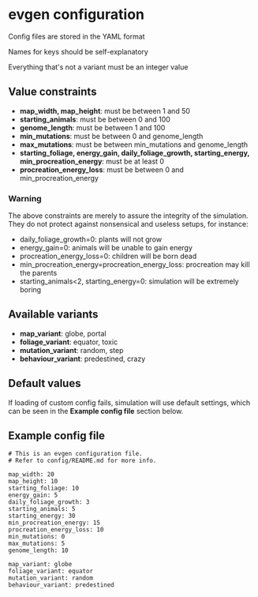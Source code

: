 # evgen configuration

Config files are stored in the YAML format

Names for keys should be self-explanatory

Everything that's not a variant must be an integer value

## Value constraints
 - **map_width, map_height**: must be between 1 and 50
 - **starting_animals**: must be between 0 and 100
 - **genome_length**: must be between 1 and 100
 - **min_mutations**: must be between 0 and genome_length
 - **max_mutations**: must be between min_mutations and genome_length
 - **starting_foliage, energy_gain, daily_foliage_growth, starting_energy, min_procreation_energy**: must be at least 0
 - **procreation_energy_loss**: must be between 0 and min_procreation_energy

### Warning
The above constraints are merely to assure the integrity of the simulation. They do not protect against nonsensical and useless setups, for instance:
 - daily_foliage_growth=0: plants will not grow
 - energy_gain=0: animals will be unable to gain energy
 - procreation_energy_loss=0: children will be born dead
 - min_procreation_energy=procreation_energy_loss: procreation may kill the parents
 - starting_animals<2, starting_energy=0: simulation will be extremely boring

## Available variants
 - **map\_variant**: globe, portal
 - **foliage\_variant**: equator, toxic
 - **mutation\_variant**: random, step
 - **behaviour\_variant**: predestined, crazy

## Default values
If loading of custom config fails, simulation will use default settings, which can be seen in the **Example config file** section below.

## Example config file
```
# This is an evgen configuration file.
# Refer to config/README.md for more info.

map_width: 20
map_height: 10
starting_foliage: 10
energy_gain: 5
daily_foliage_growth: 3
starting_animals: 5
starting_energy: 30
min_procreation_energy: 15
procreation_energy_loss: 10
min_mutations: 0
max_mutations: 5
genome_length: 10

map_variant: globe
foliage_variant: equator
mutation_variant: random
behaviour_variant: predestined
```
